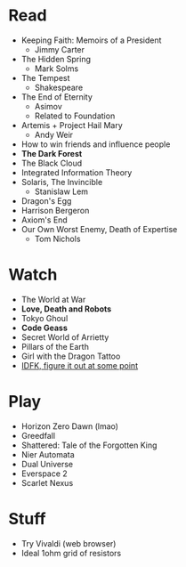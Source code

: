 # Read
- Keeping Faith: Memoirs of a President
	- Jimmy Carter
- The Hidden Spring
	- Mark Solms
- The Tempest
	- Shakespeare
- The End of Eternity
	- Asimov
	- Related to Foundation
- Artemis + Project Hail Mary
	- Andy Weir
- How to win friends and influence people
- **The Dark Forest**
- The Black Cloud
- Integrated Information Theory
- Solaris, The Invincible
	- Stanislaw Lem
- Dragon's Egg
- Harrison Bergeron
- Axiom's End
- Our Own Worst Enemy, Death of Expertise
	- Tom Nichols
# Watch
- The World at War
- **Love, Death and Robots**
- Tokyo Ghoul
- **Code Geass**
- Secret World of Arrietty
- Pillars of the Earth
- Girl with the Dragon Tattoo
- [IDFK, figure it out at some point](https://drive.google.com/drive/mobile/folders/1tFMhpeV3drfoWU44m3BCFi8ScScQKCxq?usp=sharing)
# Play
- Horizon Zero Dawn (lmao)
- Greedfall
- Shattered: Tale of the Forgotten King
- Nier Automata
- Dual Universe
- Everspace 2
- Scarlet Nexus

# Stuff
- Try Vivaldi (web browser)
- Ideal 1ohm grid of resistors